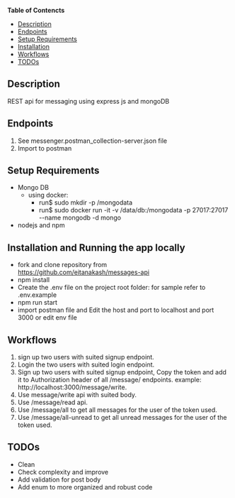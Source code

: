 **Table of Contencts**

- [Description](#description)
- [Endpoints](#endpoints)
- [Setup Requirements](#setup-requirements)
- [Installation](#Installation)
- [Workflows](#workflows)
- [TODOs](#todos)

## Description

REST api for messaging using express js and mongoDB

## Endpoints

1. See messenger.postman_collection-server.json file
2. Import to postman

## Setup Requirements
- Mongo DB
  - using docker:
    - run$ sudo mkdir -p /mongodata
    - run$ sudo docker run -it -v /data/db:/mongodata -p 27017:27017 --name mongodb -d mongo
- nodejs and npm


## Installation and Running the app locally
- fork and clone repository from https://github.com/eitanakash/messages-api
- npm install
- Create the .env file on the project root folder: for sample refer to .env.example
- npm run start
- import postman file and Edit the host and port to localhost and port 3000 or edit env file

## Workflows

1. sign up two users with suited signup endpoint.
2. Login the two users with suited login endpoint.
3. Sign up two users with suited signup endpoint,
   Copy the token and add it to Authorization header of all /message/ endpoints.
   example: http://localhost:3000/message/write.
4. Use message/write api with suited body.
5. Use /message/read api.
6. Use /message/all to get all messages for the user of the token used.
7. Use /message/all-unread to get all unread messages for the user of the token used.

## TODOs

- Clean
- Check complexity and improve
- Add validation for post body
- Add enum to more organized and robust code 



